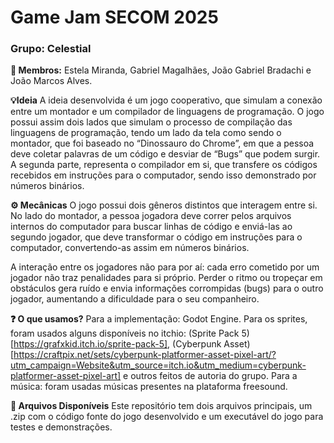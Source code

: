 # Game Jam SECOM 2025
### Grupo: Celestial
**👥 Membros:** Estela Miranda, Gabriel Magalhães, João Gabriel Bradachi e João Marcos Alves.

**💡Ideia**
A ideia desenvolvida é um jogo cooperativo, que simulam a conexão entre um montador e um compilador de linguagens de programação. O jogo possui assim dois lados que simulam o processo de compilação das linguagens de programação, tendo um lado da tela como sendo o montador, que foi baseado no “Dinossauro do Chrome”, em que a pessoa deve coletar palavras de um código e desviar de “Bugs” que podem surgir. A segunda parte, representa o compilador em si, que transfere os códigos recebidos em instruções para o computador, sendo isso demonstrado por números binários.

**⚙️ Mecânicas**
O jogo possui dois gêneros distintos que interagem entre si. No lado do montador, a pessoa jogadora deve correr pelos arquivos internos do computador para buscar linhas de código e enviá-las ao segundo jogador, que deve transformar o código em instruções para o computador, convertendo-as assim em números binários.

A interação entre os jogadores não para por aí: cada erro cometido por um jogador não traz penalidades para si próprio. Perder o ritmo ou tropeçar em obstáculos gera ruído e envia informações corrompidas (bugs) para o outro jogador, aumentando a dificuldade para o seu companheiro.

**❓ O que usamos?**
Para a implementação: Godot Engine.
Para os sprites, foram usados alguns disponíveis no itchio: (Sprite Pack 5)[https://grafxkid.itch.io/sprite-pack-5], (Cyberpunk Asset)[https://craftpix.net/sets/cyberpunk-platformer-asset-pixel-art/?utm_campaign=Website&utm_source=itch.io&utm_medium=cyberpunk-platformer-asset-pixel-art] e outros feitos de autoria do grupo.
Para a música: foram usadas músicas presentes na plataforma freesound.

**📁 Arquivos Disponíveis**
Este repositório tem dois arquivos principais, um .zip com o código fonte do jogo desenvolvido e um executável do jogo para testes e demonstrações.
